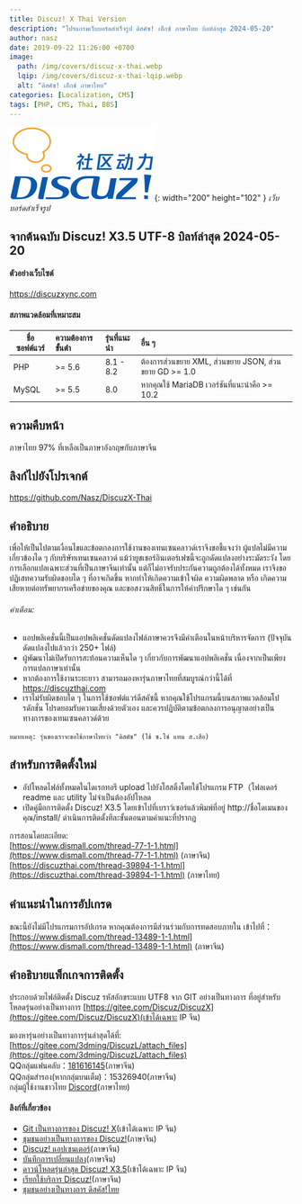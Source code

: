 ```yaml
---
title: Discuz! X Thai Version
description: "โปรแกรมเว็บบอร์ดสำเร็จรูป ดิสคัซ! เอ็กซ์ ภาษาไทย บิลท์ล่าสุด 2024-05-20"
author: nasz
date: 2019-09-22 11:26:00 +0700
image:
  path: /img/covers/discuz-x-thai.webp
  lqip: /img/covers/discuz-x-thai-lqip.webp
  alt: "ดิสคัซ! เอ็กซ์ ภาษาไทย"
categories: [Localization, CMS]
tags: [PHP, CMS, Thai, BBS]
---
```


![โลโก้เว็บบอร์ด](https://github.com/Nasz/DiscuzX/raw/master/upload/static/image/common/logo.svg){: width="200" height="102" }
_เว็บบอร์ดสำเร็จรูป_

## จากต้นฉบับ Discuz! X3.5 UTF-8 บิลท์ล่าสุด 2024-05-20

#### ตัวอย่างเว็บไซต์

<https://discuzxync.com>

#### สภาพแวดล้อมที่เหมาะสม

| ชื่อซอฟต์แวร์ | ความต้องการขั้นต่ํา | รุ่นที่แนะนํา | อื่น ๆ                                                 |
| ------------- | :------------------ | :------------ | :----------------------------------------------------- |
| PHP           | >= 5.6              | 8.1 - 8.2     | ต้องการส่วนขยาย XML, ส่วนขยาย JSON, ส่วนขยาย GD >= 1.0 |
| MySQL         | >= 5.5              | 8.0           | หากคุณใช้ MariaDB เวอร์ชันที่แนะนําคือ >= 10.2         |

## ความคืบหน้า

ภาษาไทย 97% ที่เหลือเป็นภาษาอังกฤษกับภาษาจีน

## ลิงก์ไปยังโปรเจกต์

<https://github.com/Nasz/DiscuzX-Thai>

## คำอธิบาย

เพื่อให้เป็นไปตามเงื่อนไขและข้อตกลงการใช้งานของเทนเซนคลาวด์เราจึงขอชี้แจงว่า ผู้แปลไม่มีความเกี่ยวข้องได ๆ กับบริษัทเทนเซนคลาวด์
แม้ว่ายูชเชอร์อินเตอร์เฟซนี้จะถูกดัดแปลงอย่างระมัดระวัง โดยการเลือกแปลเฉพาะส่วนที่เป็นภาษาจีนเท่านั้น
แต่ก็ไม่อาจรับประกันความถูกต้องได้ทั้งหมด เราจึงขอปฏิเสทความรับผิดชอบได ๆ ที่อาจเกิดขึ้น
หากทำให้เกิดความเข้าใจผิด ความผิดพลาด หรือ เกิดความเสียหายต่อทรัพยากรเครือข่ายของคุณ และขอสงวนสิทธิ์ในการให้คำปรึกษาได ๆ เช่นกัน

###### คำเตือน:

- แอปพลิเคชั่นนี้เป็นแอปพลิเคชั่นดัดแปลงไฟล์ภาษาควรจึงมีคำเตือนในหน้าบริหารจัดการ (ปัจจุบันดัดแปลงไปแล้วกว่า 250+ ไฟล์)
- ผู้พัฒนาไม่เปิดรับการสะท้อนความเห็นได ๆ เกี่ยวกับการพัฒนาแอปพลิเคชั่น เนื่องจากเป็นเพียงการแปลภาษาเท่านั้น
- หากต้องการใช้งานระยะยาว สามารถมองหารุ่นภาษาไทยที่สมบูรณ์กว่านี้ได้ที่ <https://discuzthai.com>
- เราไม่รับผิดชอบใด ๆ ในการใช้ซอฟต์แวร์ดีสคัซนี้ หากคุณใช้โปรแกรมนี้บนสภาพแวดล้อมโปรดักชั่น โปรดยอมรับความเสี่ยงด้วยตัวเอง และควรปฏิบัติตามข้อตกลงการอนุญาตอย่างเป็นทางการของเทนเซนคลาวด์ด้วย

`หมายเหตุ: รุ่นของเราจะขอใช้ภาษาไทยว่า "ดิสคัซ" (ใช้ ซ.โซ่ แทน ส.เสือ)`

## สำหรับการติดตั้งใหม่

- อัปโหลดไฟล์ทั้งหมดในไดเรกทอรี upload ไปยังโฮสติ้งโดยใช้โปรแกรม FTP（โฟลเดอร์ readme และ utility ไม่จำเป็นต้องอัปโหลด<br />
- เปิดคู่มือการติดตั้ง Discuz! X3.5 โดยเข้าไปที่เบราว์เซอร์แล้วพิมพ์ที่อยู่ http://ชื่อโดเมนของคุณ/install/ ดำเนินการติดตั้งทีละขั้นตอนตามคำแนะที่ปรากฏ

การสอนโดยละเอียด:<br />
[https://www.dismall.com/thread-77-1-1.html](https://www.dismall.com/thread-77-1-1.html) (ภาษาจีน)<br />
[https://discuzthai.com/thread-39894-1-1.html](https://discuzthai.com/thread-39894-1-1.html) (ภาษาไทย)

## คำแนะนำในการอัปเกรด

ขณะนี้ยังไม่มีโปรแกรมการอัปเกรด หากคุณต้องการมีส่วนร่วมกับการทดสอบภายใน เข้าไปที่：[https://www.dismall.com/thread-13489-1-1.html](https://www.dismall.com/thread-13489-1-1.html) (ภาษาจีน)

## คำอธิบายแพ็กเกจการติดตั้ง

ประกอบด้วยไฟล์ติดตั้ง Discuz รหัสอักขระแบบ UTF8 จาก GIT อย่างเป็นทางการ ที่อยู่สำหรับโหลดรุ่นอย่างเป็นทางการ [https://gitee.com/Discuz/DiscuzX](https://gitee.com/Discuz/DiscuzX)(เข้าได้เฉพาะ IP จีน)

มองหารุ่นอย่างเป็นทางการรุ่นล่าสุดได้ที่: [https://gitee.com/3dming/DiscuzL/attach_files](https://gitee.com/3dming/DiscuzL/attach_files)<br />
QQกลุ่มแฟนคลับ：[181616145](https://qm.qq.com/cgi-bin/qm/qr?k=fP3Uzw3w7vKgOKDagTQF4KCFytenflXp&jump_from=webapi)(ภาษาจีน)<br />
QQกลุ่มสำรอง(หากกลุ่มบนเต็ม)：15326940(ภาษาจีน)<br />
กลุ่มผู้ใช้งานชาวไทย [Discord](https://discord.com/invite/faSzs3geux)(ภาษาไทย)

#### ลิงก์ที่เกี่ยวข้อง

- [Git เป็นทางการของ Discuz! X](https://gitee.com/Discuz/DiscuzX)(เข้าได้เฉพาะ IP จีน)
- [ชุมชนอย่างเป็นทางการของ Discuz!](https://www.dismall.com/)(ภาษาจีน)
- [Discuz! แอปเซนเตอร์](https://addon.dismall.com/)(ภาษาจีน)
- [บันทึกการเปลี่ยนแปลง](https://www.dismall.com/thread-77-1-1.html)(ภาษาจีน)
- [ดาวน์โหลดรุ่นล่าสุด Discuz! X3.5](https://gitee.com/3dming/DiscuzL/attach_files)(เข้าได้เฉพาะ IP จีน)
- [เรียกใช้บริการ Discuz!](https://addon.dismall.com/service.html)(ภาษาจีน)
- [ชุมชนอย่างเป็นทางการ ดิสคัส!ไทย](https://www.discuzthai.com)
